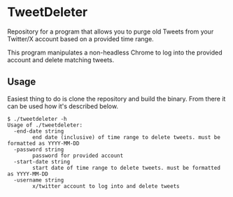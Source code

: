 # TweetDeleter

Repository for a program that allows you to purge old Tweets from your Twitter/X account based on a provided time range.

This program manipulates a non-headless Chrome to log into the provided account and delete matching tweets.

## Usage

Easiest thing to do is clone the repository and build the binary. From there it can be used how it's described below.

```
$ ./tweetdeleter -h
Usage of ./tweetdeleter:
  -end-date string
    	end date (inclusive) of time range to delete tweets. must be formatted as YYYY-MM-DD
  -password string
    	password for provided account
  -start-date string
    	start date of time range to delete tweets. must be formatted as YYYY-MM-DD
  -username string
    	x/twitter account to log into and delete tweets
```
